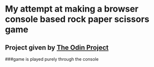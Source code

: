 # My attempt at making a browser console based rock paper scissors game
## Project given by [The Odin Project](https://www.theodinproject.com/courses/web-development-101/lessons/rock-paper-scissors?ref=lnav)
###game is played purely through the console
